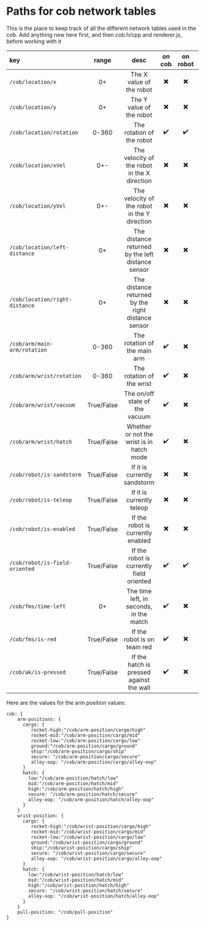 # Paths for cob network tables
This is the place to keep track of all the different network tables used in the cob. 
Add anything new here first, and then cob.h/cpp and renderer.js, before working with it

|key|range|desc|on cob|on robot|Planned|
|:---|:--:|:--:|:----:|:-----------:|:------|
`/cob/location/x` | 0+ | The X value of the robot | ✖️ | ✖️ | ✖️
`/cob/location/y` | 0+ | The Y value of the robot | ✖️ | ✖️ | ✖️
`/cob/location/rotation` | 0-360 | The rotation of the robot | ✔️ | ✔️ | ✔️
`/cob/location/xVel` | 0+- | The velocity of the robot in the X direction | ✖️ | ✖️ | ➖
`/cob/location/yVel` | 0+- | The velocity of the robot in the Y direction | ✖️ | ✖️ | ➖
`/cob/location/left-distance` | 0+ | The distance returned by the left distance sensor | ✖️ | ✖️ | ✖️
`/cob/location/right-distance` | 0+ | The distance returned by the right distance sensor | ✖️ | ✖️ | ✖️
`/cob/arm/main-arm/rotation` | 0-360 | The rotation of the main arm | ✔️ | ✖️ | ✔️
`/cob/arm/wrist/rotation` | 0-360 | The rotation of the wrist | ✔️ | ✖️ | ✔️
`/cob/arm/wrist/vacuum` | True/False | The on/off state of the vacuum | ✔️ | ✖️ | ✔️
`/cob/arm/wrist/hatch` | True/False | Whether or not the wrist is in hatch mode | ✔️ | ✖️ | ✔️
`/cob/robot/is-sandstorm` | True/False | If it is currently sandstorm | ✖️ | ✖️ | ✖️
`/cob/robot/is-teleop` | True/False | If it is currently teleop | ✖️ | ✖️ | ✖️
`/cob/robot/is-enabled` | True/False | If the robot is currently enabled | ✖️ | ✖️ | ✖️
`/cob/robot/is-field-oriented` | True/False | If the robot is currently field oriented | ✔️ | ✔️ | ✔️ 
`/cob/fms/time-left` | 0+ | The time left, in seconds, in the match | ✔️ | ✖️ | ✔️
`/cob/fms/is-red` | True/False | If the robot is on team red | ✔️ | ✖️ | ✔️
`/cob/ak/is-pressed` | True/False | If the hatch is pressed against the wall | ✔️ | ✖️ | ✔️


Here are the values for the arm position values:

```
cob: {
    arm-positions: {
      cargo: {
         rocket-high:"/cob/arm-position/cargo/high"
         rocket-mid:"/cob/arm-position/cargo/mid"
         rocket-low:"/cob/arm-position/cargo/low"
         ground:"/cob/arm-position/cargo/ground"
         ship:"/cob/arm-position/cargo/ship"
         secure: "/cob/arm-position/cargo/secure"
         alley-oop: "/cob/arm-position/cargo/alley-oop"
      }
      hatch: {
        low:"/cob/arm-position/hatch/low"
        mid:"/cob/arm-position/hatch/mid"
        high:"/cob/arm-position/hatch/high" 
        secure: "/cob/arm-position/hatch/secure"
        alley-oop: "/cob/arm-position/hatch/alley-oop"
      }
    }
    wrist-position: {
      cargo: {
         rocket-high:"/cob/wrist-position/cargo/high"
         rocket-mid:"/cob/wrist-position/cargo/mid"
         rocket-low:"/cob/wrist-position/cargo/low"
         ground:"/cob/wrist-position/cargo/ground"
         ship:"/cob/wrist-position/cargo/ship"
         secure: "/cob/wrist-position/cargo/secure"
         alley-oop: "/cob/wrist-position/cargo/alley-oop"
      }
      hatch: {
        low:"/cob/wrist-position/hatch/low"
        mid:"/cob/wrist-position/hatch/mid"
        high:"/cob/wrist-position/hatch/high" 
        secure: "/cob/wrist-position/hatch/secure"
        alley-oop: "/cob/wrist-position/hatch/alley-oop"
      }
    }
    pull-position: "/cob/pull-position"
}
```

